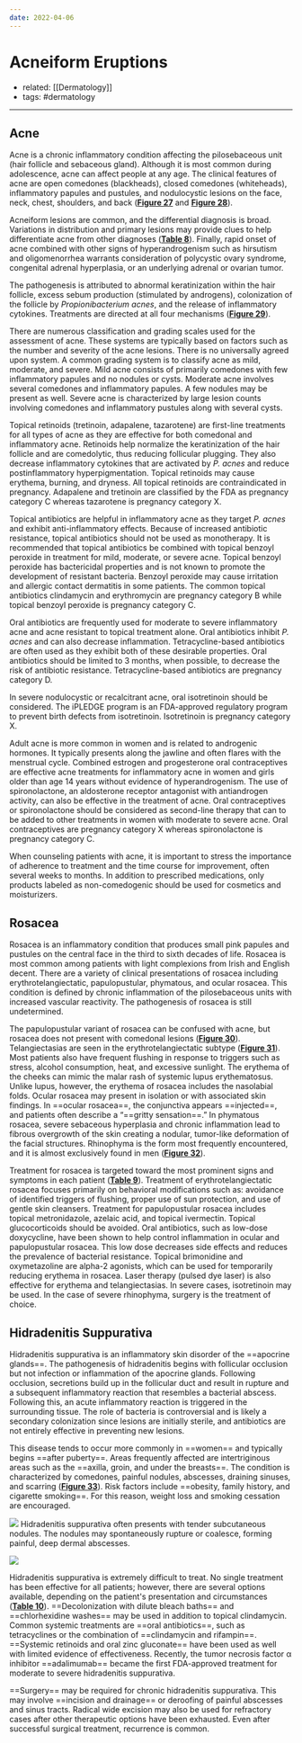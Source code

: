 ```yaml
---
date: 2022-04-06
---
```


# Acneiform Eruptions

- related: [[Dermatology]]
- tags: #dermatology
---

## Acne

Acne is a chronic inflammatory condition affecting the pilosebaceous unit (hair follicle and sebaceous gland). Although it is most common during adolescence, acne can affect people at any age. The clinical features of acne are open comedones (blackheads), closed comedones (whiteheads), inflammatory papules and pustules, and nodulocystic lesions on the face, neck, chest, shoulders, and back (**[Figure 27](https://mksap18.acponline.org/app/topics/dm/figures/mk18_a_dm_f27)** and **[Figure 28](https://mksap18.acponline.org/app/topics/dm/figures/mk18_a_dm_f28)**).

Acneiform lesions are common, and the differential diagnosis is broad. Variations in distribution and primary lesions may provide clues to help differentiate acne from other diagnoses (**[Table 8](https://mksap18.acponline.org/app/topics/dm/tables/mk18_a_dm_t08)**). Finally, rapid onset of acne combined with other signs of hyperandrogenism such as hirsutism and oligomenorrhea warrants consideration of polycystic ovary syndrome, congenital adrenal hyperplasia, or an underlying adrenal or ovarian tumor.

The pathogenesis is attributed to abnormal keratinization within the hair follicle, excess sebum production (stimulated by androgens), colonization of the follicle by _Propionibacterium acnes_, and the release of inflammatory cytokines. Treatments are directed at all four mechanisms (**[Figure 29](https://mksap18.acponline.org/app/topics/dm/figures/mk18_a_dm_f29)**).

There are numerous classification and grading scales used for the assessment of acne. These systems are typically based on factors such as the number and severity of the acne lesions. There is no universally agreed upon system. A common grading system is to classify acne as mild, moderate, and severe. Mild acne consists of primarily comedones with few inflammatory papules and no nodules or cysts. Moderate acne involves several comedones and inflammatory papules. A few nodules may be present as well. Severe acne is characterized by large lesion counts involving comedones and inflammatory pustules along with several cysts.

Topical retinoids (tretinoin, adapalene, tazarotene) are first-line treatments for all types of acne as they are effective for both comedonal and inflammatory acne. Retinoids help normalize the keratinization of the hair follicle and are comedolytic, thus reducing follicular plugging. They also decrease inflammatory cytokines that are activated by _P. acnes_ and reduce postinflammatory hyperpigmentation. Topical retinoids may cause erythema, burning, and dryness. All topical retinoids are contraindicated in pregnancy. Adapalene and tretinoin are classified by the FDA as pregnancy category C whereas tazarotene is pregnancy category X.

Topical antibiotics are helpful in inflammatory acne as they target _P. acnes_ and exhibit anti-inflammatory effects. Because of increased antibiotic resistance, topical antibiotics should not be used as monotherapy. It is recommended that topical antibiotics be combined with topical benzoyl peroxide in treatment for mild, moderate, or severe acne. Topical benzoyl peroxide has bactericidal properties and is not known to promote the development of resistant bacteria. Benzoyl peroxide may cause irritation and allergic contact dermatitis in some patients. The common topical antibiotics clindamycin and erythromycin are pregnancy category B while topical benzoyl peroxide is pregnancy category C.

Oral antibiotics are frequently used for moderate to severe inflammatory acne and acne resistant to topical treatment alone. Oral antibiotics inhibit _P. acnes_ and can also decrease inflammation. Tetracycline-based antibiotics are often used as they exhibit both of these desirable properties. Oral antibiotics should be limited to 3 months, when possible, to decrease the risk of antibiotic resistance. Tetracycline-based antibiotics are pregnancy category D.

In severe nodulocystic or recalcitrant acne, oral isotretinoin should be considered. The iPLEDGE program is an FDA-approved regulatory program to prevent birth defects from isotretinoin. Isotretinoin is pregnancy category X.

Adult acne is more common in women and is related to androgenic hormones. It typically presents along the jawline and often flares with the menstrual cycle. Combined estrogen and progesterone oral contraceptives are effective acne treatments for inflammatory acne in women and girls older than age 14 years without evidence of hyperandrogenism. The use of spironolactone, an aldosterone receptor antagonist with antiandrogen activity, can also be effective in the treatment of acne. Oral contraceptives or spironolactone should be considered as second-line therapy that can to be added to other treatments in women with moderate to severe acne. Oral contraceptives are pregnancy category X whereas spironolactone is pregnancy category C.

When counseling patients with acne, it is important to stress the importance of adherence to treatment and the time course for improvement, often several weeks to months. In addition to prescribed medications, only products labeled as non-comedogenic should be used for cosmetics and moisturizers.

## Rosacea

Rosacea is an inflammatory condition that produces small pink papules and pustules on the central face in the third to sixth decades of life. Rosacea is most common among patients with light complexions from Irish and English decent. There are a variety of clinical presentations of rosacea including erythrotelangiectatic, papulopustular, phymatous, and ocular rosacea. This condition is defined by chronic inflammation of the pilosebaceous units with increased vascular reactivity. The pathogenesis of rosacea is still undetermined.

The papulopustular variant of rosacea can be confused with acne, but rosacea does not present with comedonal lesions (**[Figure 30](https://mksap18.acponline.org/app/topics/dm/figures/mk18_a_dm_f30)**). Telangiectasias are seen in the erythrotelangiectatic subtype (**[Figure 31](https://mksap18.acponline.org/app/topics/dm/figures/mk18_a_dm_f31)**). Most patients also have frequent flushing in response to triggers such as stress, alcohol consumption, heat, and excessive sunlight. The erythema of the cheeks can mimic the malar rash of systemic lupus erythematosus. Unlike lupus, however, the erythema of rosacea includes the nasolabial folds. Ocular rosacea may present in isolation or with associated skin findings. In ==ocular rosacea==, the conjunctiva appears ==injected==, and patients often describe a “==gritty sensation==.” In phymatous rosacea, severe sebaceous hyperplasia and chronic inflammation lead to fibrous overgrowth of the skin creating a nodular, tumor-like deformation of the facial structures. Rhinophyma is the form most frequently encountered, and it is almost exclusively found in men (**[Figure 32](https://mksap18.acponline.org/app/topics/dm/figures/mk18_a_dm_f32)**).

Treatment for rosacea is targeted toward the most prominent signs and symptoms in each patient (**[Table 9](https://mksap18.acponline.org/app/topics/dm/tables/mk18_a_dm_t09)**). Treatment of erythrotelangiectatic rosacea focuses primarily on behavioral modifications such as: avoidance of identified triggers of flushing, proper use of sun protection, and use of gentle skin cleansers. Treatment for papulopustular rosacea includes topical metronidazole, azelaic acid, and topical ivermectin. Topical glucocorticoids should be avoided. Oral antibiotics, such as low-dose doxycycline, have been shown to help control inflammation in ocular and papulopustular rosacea. This low dose decreases side effects and reduces the prevalence of bacterial resistance. Topical brimonidine and oxymetazoline are alpha-2 agonists, which can be used for temporarily reducing erythema in rosacea. Laser therapy (pulsed dye laser) is also effective for erythema and telangiectasias. In severe cases, isotretinoin may be used. In the case of severe rhinophyma, surgery is the treatment of choice.

## Hidradenitis Suppurativa

<!-- hidradenitis suppurativa sx, rx -->

Hidradenitis suppurativa is an inflammatory skin disorder of the ==apocrine glands==. The pathogenesis of hidradenitis begins with follicular occlusion but not infection or inflammation of the apocrine glands. Following occlusion, secretions build up in the follicular duct and result in rupture and a subsequent inflammatory reaction that resembles a bacterial abscess. Following this, an acute inflammatory reaction is triggered in the surrounding tissue. The role of bacteria is controversial and is likely a secondary colonization since lesions are initially sterile, and antibiotics are not entirely effective in preventing new lesions.

This disease tends to occur more commonly in ==women== and typically begins ==after puberty==. Areas frequently affected are intertriginous areas such as the ==axilla, groin, and under the breasts==. The condition is characterized by comedones, painful nodules, abscesses, draining sinuses, and scarring (**[Figure 33](https://mksap18.acponline.org/app/topics/dm/figures/mk18_a_dm_f33)**). Risk factors include ==obesity, family history, and cigarette smoking==. For this reason, weight loss and smoking cessation are encouraged.

![](https://photos.thisispiggy.com/file/wikiFiles/20220411093043.png)
Hidradenitis suppurativa often presents with tender subcutaneous nodules. The nodules may spontaneously rupture or coalesce, forming painful, deep dermal abscesses.

![](https://photos.thisispiggy.com/file/wikiFiles/20220411093104.png)

Hidradenitis suppurativa is extremely difficult to treat. No single treatment has been effective for all patients; however, there are several options available, depending on the patient's presentation and circumstances (**[Table 10](https://mksap18.acponline.org/app/topics/dm/tables/mk18_a_dm_t10)**). ==Decolonization with dilute bleach baths== and ==chlorhexidine washes== may be used in addition to topical clindamycin. Common systemic treatments are ==oral antibiotics==, such as tetracyclines or the combination of ==clindamycin and rifampin==. ==Systemic retinoids and oral zinc gluconate== have been used as well with limited evidence of effectiveness. Recently, the tumor necrosis factor α inhibitor ==adalimumab== became the first FDA-approved treatment for moderate to severe hidradenitis suppurativa.

==Surgery== may be required for chronic hidradenitis suppurativa. This may involve ==incision and drainage== or deroofing of painful abscesses and sinus tracts. Radical wide excision may also be used for refractory cases after other therapeutic options have been exhausted. Even after successful surgical treatment, recurrence is common.
